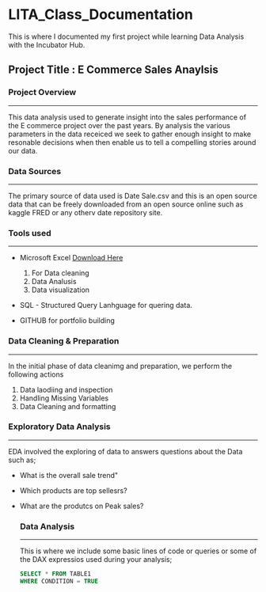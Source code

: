# LITA_Class_Documentation
This is where I documented my first project while learning Data Analysis with the Incubator Hub. 

## Project Title : E Commerce Sales Anaylsis 
### Project Overview
---

This data analysis used to generate insight into the sales performance of
the E commerce project over the past years. By analysis the various parameters in the data receiced 
we seek to gather enough insight to make resonable decisions when then enable us  to tell a compelling stories 
around our data.

### Data Sources 
---
The primary source of data used is Date Sale.csv and this is an open source data that can be freely downloaded
from an open source online such as kaggle  FRED or any otherv date repository site. 

### Tools used 
---
- Microsoft Excel [Download Here](https://www.microsoft.com)
  1. For Data cleaning
  2. Data Analusis
  3. Data visualization
     
- SQL - Structured Query Lanhguage for quering data.
- GITHUB for portfolio building 

### Data Cleaning & Preparation 
---
In the initial phase of data cleanimg and preparation, we perform the following actions 
1. Data laodiing and inspection
2. Handling Missing Variables
3. Data Cleaning and formatting


### Exploratory Data Analysis
---
EDA involved the exploring of data to answers questions about the Data such as;
- What is the overall sale trend"
- Which products are top sellesrs?
- What are the produtcs on Peak sales?

  ### Data Analysis
  ---
  This is  where we include some basic lines of code or queries or some of the DAX
  expressios used during your analysis;
  
  ```SQL
  SELECT * FROM TABLE1
  WHERE CONDITION = TRUE
  ```
